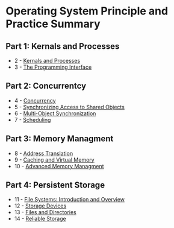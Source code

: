 # Operating System Principle and Practice Summary
## Part 1: Kernals and Processes
- 2 - [Kernals and Processes](Chapter2.md)
- 3 - [The Programming Interface](Chapter3.md)
## Part 2: Concurrentcy
- 4 - [Concurrency](Chapter4.md)
- 5 - [Synchronizing Access to Shared Objects](Chapter5.md)
- 6 - [Multi-Object Synchronization](Chapter6.md)
- 7 - [Scheduling](Chapter7.md)
## Part 3: Memory Managment
- 8 - [Address Translation](Chapter8.md)
- 9 - [Caching and Virtual Memory](Chapter9.md)
- 10 - [Advanced Memory Managment](Chapter10.md)
## Part 4: Persistent Storage
- 11 - [File Systems: Introduction and Overview](Chapter11.md)
- 12 - [Storage Devices](Chapter12.md)
- 13 - [Files and Directories](Chapter13.md)
- 14 - [Reliable Storage](Chapter14,md)